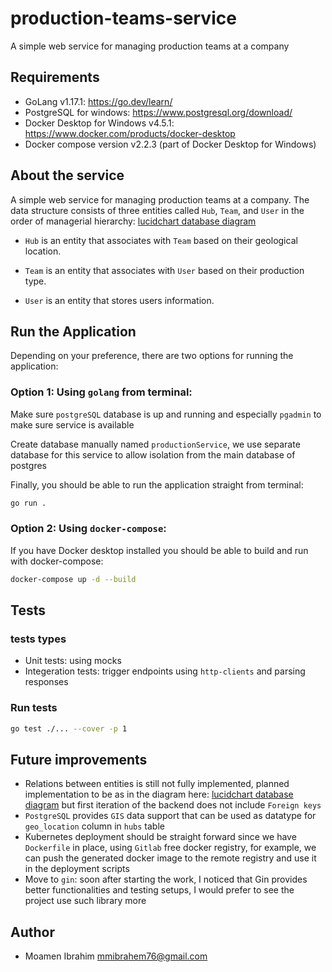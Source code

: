 # production-teams-service

A simple web service for managing production teams at a company

## Requirements

- GoLang v1.17.1: https://go.dev/learn/
- PostgreSQL for windows: https://www.postgresql.org/download/
- Docker Desktop for Windows v4.5.1: https://www.docker.com/products/docker-desktop
- Docker compose version v2.2.3 (part of Docker Desktop for Windows)

## About the service

A simple web service for managing production teams at a company. The data structure consists of three entities called `Hub`, `Team`, and `User` in the order of managerial hierarchy: [lucidchart database diagram](https://lucid.app/lucidchart/c67b5a0e-473a-482a-a6aa-5bc14e2774d1/edit?invitationId=inv_775213ab-46cf-4590-b080-497ba4f3eff4)

- `Hub` is an entity that associates with `Team` based on their geological location. 

- `Team` is an entity that associates with `User` based on their production type. 

- `User` is an entity that stores users information.


## Run the Application

Depending on your preference, there are two options for running the application:

### Option 1: Using `golang` from terminal:

Make sure `postgreSQL` database is up and running and especially `pgadmin` to make sure service is available

Create database manually named `productionService`, we use separate database for this service to allow isolation from the main database of postgres

Finally, you should be able to run the application straight from terminal:

```bash
go run .
```

### Option 2: Using `docker-compose`:


If you have Docker desktop installed you should be able to build and run with docker-compose:

```bash
docker-compose up -d --build
```

## Tests

### tests types

- Unit tests: using mocks
- Integeration tests: trigger endpoints using `http-clients` and parsing responses

### Run tests

```bash
go test ./... --cover -p 1
```

## Future improvements

- Relations between entities is still not fully implemented, planned implementation to be as in the diagram here: [lucidchart database diagram](https://lucid.app/lucidchart/c67b5a0e-473a-482a-a6aa-5bc14e2774d1/edit?invitationId=inv_775213ab-46cf-4590-b080-497ba4f3eff4) but first iteration of the backend does not include `Foreign keys`
- `PostgreSQL` provides `GIS` data support that can be used as datatype for `geo_location` column in `hubs` table
- Kubernetes deployment should be straight forward since we have `Dockerfile` in place, using `Gitlab` free docker registry, for example, we can push the generated docker image to the remote registry and use it in the deployment scripts
- Move to `gin`: soon after starting the work, I noticed that Gin provides better functionalities and testing setups, I would prefer to see the project use such library more

## Author

- Moamen Ibrahim <mmibrahem76@gmail.com>
